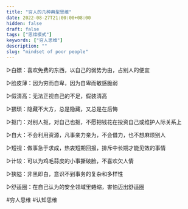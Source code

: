 ```yaml
---
title: "穷人的几种典型思维"
date: 2022-08-27T21:00:00+08:00
hidden: false
draft: false
tags: ["思维模式"]
keywords: ["穷人思维"]
description: ""
slug: "mindset of poor people"
---
```



▷白嫖：喜欢免费的东西，以自己的弱势为由，占别人的便宜

▷脸皮薄：因为穷而自卑，因为自卑而敏感脆弱

▷假清高：无法正视自己的不足，假装清高

▷猥琐：隐藏不大方，总是隐藏，又总是在后悔

<!--more-->

▷抠门：对别人抠，对自己也抠，不愿把钱花在投资自己或维护人际关系上

▷自大：不会利用资源，凡事亲力亲为，不会借力，也不想麻烦别人

▷短视：做事急于求成，热衷短期回报，排斥中长期才能见效的事情

▷计较：可以为鸡毛蒜皮的小事撕破脸，不喜欢欠人情

▷狭隘：非黑即白，意识不到事务的复杂和多样性

▷舒适圈：在自己认为的安全领域里蜷缩，害怕迈出舒适圈

#穷人思维 #认知思维
